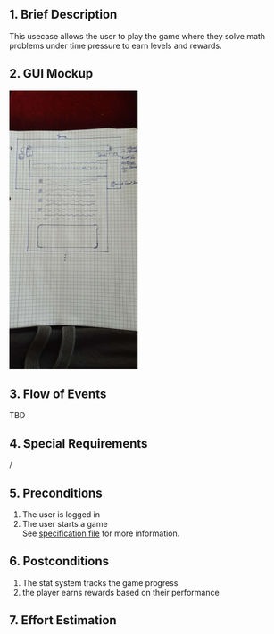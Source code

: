 ## 1. Brief Description
This usecase allows the user to play the game where they solve math problems under time pressure to earn levels and rewards.
## 2. GUI Mockup
<img src="../viewMockups/20221019_120549.jpg" height="500" alt="guimockups"></img>

## 3. Flow of Events
TBD
## 4. Special Requirements
/ 
## 5. Preconditions
1. The user is logged in
2. The user starts a game<br>
See [specification file](/documents/gameplay/game_loop.jpeg) for more information.
## 6. Postconditions
1. The stat system tracks the game progress
2. the player earns rewards based on their performance
## 7. Effort Estimation
